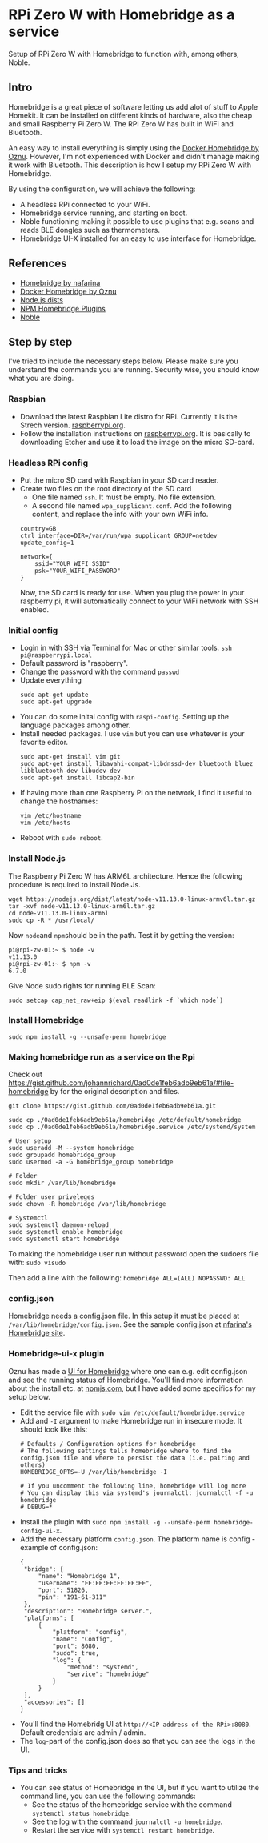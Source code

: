 # RPi Zero W with Homebridge as a service
Setup of RPi Zero W with Homebridge to function with, among others, Noble.

## Intro
Homebridge is a great piece of software letting us add alot of stuff to Apple Homekit. It can be installed on different kinds of hardware, also the cheap and small Raspberry Pi Zero W. The RPi Zero W has built in WiFi and Bluetooth.

An easy way to install everything is simply using the [Docker Homebridge by Oznu](). However, I'm not experienced with Docker and didn't manage making it work with Bluetooth. This description is how I setup my RPi Zero W with Homebridge.

By using the configuration, we will achieve the following:
* A headless RPi connected to your WiFi.
* Homebridge service running, and starting on boot.
* Noble functioning making it possible to use plugins that e.g. scans and reads BLE dongles such as thermometers.
* Homebridge UI-X installed for an easy to use interface for Homebridge.

## References
* [Homebridge by nafarina](https://github.com/nfarina/homebridge)
* [Docker Homebridge by Oznu](https://github.com/oznu/docker-homebridge)
* [Node.js dists](https://nodejs.org/dist/latest/)
* [NPM Homebridge Plugins](https://www.npmjs.com/search?q=keywords:homebridge-plugin)
* [Noble](https://github.com/noble/noble#readme)

## Step by step
I've tried to include the necessary steps below. Please make sure you understand the commands you are running. Security wise, you should know what you are doing.

### Raspbian
* Download the latest Raspbian Lite distro for RPi. Currently it is the Strech version. [raspberrypi.org](https://www.raspberrypi.org/downloads/raspbian/).
* Follow the installation instructions on [raspberrypi.org](https://www.raspberrypi.org/documentation/installation/installing-images/README.md). It is basically to downloading Etcher and use it to load the image on the micro SD-card.

### Headless RPi config
* Put the micro SD card with Raspbian in your SD card reader.
* Create two files on the root directory of the SD card
  * One file named `ssh`. It must be empty. No file extension.
  * A second file named `wpa_supplicant.conf`. Add the following content, and replace the info with your own WiFi info.
   ```
   country=GB
   ctrl_interface=DIR=/var/run/wpa_supplicant GROUP=netdev
   update_config=1

   network={
       ssid="YOUR_WIFI_SSID"
       psk="YOUR_WIFI_PASSWORD"
   }
   ```
   Now, the SD card is ready for use. When you plug the power in your raspberry pi, it will automatically connect to your WiFi network with SSH enabled.


### Initial config
* Login in with SSH via Terminal for Mac or other similar tools.
   ```ssh pi@raspberrypi.local```
* Default password is "raspberry".
* Change the password with the command `passwd`
* Update everything
   ```
   sudo apt-get update
   sudo apt-get upgrade
   ```
* You can do some inital config with `raspi-config`. Setting up the language packages among other.
* Install needed packages. I use `vim` but you can use whatever is your favorite editor.
   ```
   sudo apt-get install vim git 
   sudo apt-get install libavahi-compat-libdnssd-dev bluetooth bluez libbluetooth-dev libudev-dev
   sudo apt-get install libcap2-bin
   ```
* If having more than one Raspberry Pi on the network, I find it useful to change the hostnames:
   ```
   vim /etc/hostname
   vim /etc/hosts
   ```
* Reboot with `sudo reboot`.

### Install Node.js
The Raspberry Pi Zero W has ARM6L architecture. Hence the following procedure is required to install Node.Js.
```
wget https://nodejs.org/dist/latest/node-v11.13.0-linux-armv6l.tar.gz
tar -xvf node-v11.13.0-linux-arm6l.tar.gz
cd node-v11.13.0-linux-arm6l
sudo cp -R * /usr/local/
```
Now `node`and `npm`should be in the path. Test it by getting the version:
```
pi@rpi-zw-01:~ $ node -v
v11.13.0
pi@rpi-zw-01:~ $ npm -v
6.7.0
```
Give Node sudo rights for running BLE Scan:
```
sudo setcap cap_net_raw+eip $(eval readlink -f `which node`)
```

### Install Homebridge
```
sudo npm install -g --unsafe-perm homebridge
```

### Making homebridge run as a service on the Rpi
Check out https://gist.github.com/johannrichard/0ad0de1feb6adb9eb61a/#file-homebridge by for the original description and files.
```
git clone https://gist.github.com/0ad0de1feb6adb9eb61a.git
  
sudo cp ./0ad0de1feb6adb9eb61a/homebridge /etc/default/homebridge
sudo cp ./0ad0de1feb6adb9eb61a/homebridge.service /etc/systemd/system

# User setup
sudo useradd -M --system homebridge
sudo groupadd homebridge_group
sudo usermod -a -G homebridge_group homebridge

# Folder
sudo mkdir /var/lib/homebridge

# Folder user priveleges
sudo chown -R homebridge /var/lib/homebridge

# Systemctl
sudo systemctl daemon-reload
sudo systemctl enable homebridge
sudo systemctl start homebridge
```

To making the homebridge user run without password open the sudoers file with:
```sudo visudo```

Then add a line with the following:
```homebridge ALL=(ALL) NOPASSWD: ALL```

### config.json
Homebridge needs a config.json file. In this setup it must be placed at `/var/lib/homebridge/config.json`.
See the sample config.json at [nfarina's Homebridge site](https://github.com/nfarina/homebridge).

### Homebridge-ui-x plugin
Oznu has made a [UI for Homebridge](https://www.npmjs.com/package/homebridge-config-ui-x) where one can e.g. edit config.json and see the running status of Homebridge. You'll find more information about the install etc. at [npmjs.com](https://www.npmjs.com/package/homebridge-config-ui-x), but I have added some specifics for my setup below.
* Edit the service file with  `sudo vim /etc/default/homebridge.service`
* Add and `-I` argument to make Homebridge run in insecure mode. It should look like this:
   ```
   # Defaults / Configuration options for homebridge
   # The following settings tells homebridge where to find the config.json file and where to persist the data (i.e. pairing and others)
   HOMEBRIDGE_OPTS=-U /var/lib/homebridge -I

   # If you uncomment the following line, homebridge will log more
   # You can display this via systemd's journalctl: journalctl -f -u homebridge
   # DEBUG=*
   ```
* Install the plugin with `sudo npm install -g --unsafe-perm homebridge-config-ui-x`.
* Add the necessary platform `config.json`. The platform name is config - example of config.json:
   ```
   {
    "bridge": {
        "name": "Homebridge 1",
        "username": "EE:EE:EE:EE:EE:EE",
        "port": 51826,
        "pin": "191-61-311"
    },
    "description": "Homebridge server.",
    "platforms": [
        {
            "platform": "config",
            "name": "Config",
            "port": 8080,
            "sudo": true,
            "log": {
                "method": "systemd",
                "service": "homebridge"
            }
        }
    ],
    "accessories": []
   }
   ```
* You'll find the Homebridg UI at `http://<IP address of the RPi>:8080`. Default credentials are admin / admin.
* The `log`-part of the config.json does so that you can see the logs in the UI.

### Tips and tricks
* You can see status of Homebridge in the UI, but if you want to utilize the command line, you can use the following commands:
  * See the status of the homebridge service with the command `systemctl status homebridge`.
  * See the log with the command `journalctl -u homebridge`.
  * Restart the service with `systemctl restart homebridge`.
